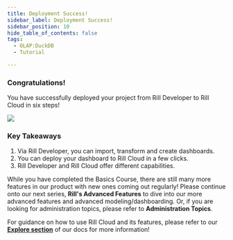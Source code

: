 ```yaml
---
title: Deployment Success!
sidebar_label: Deployment Success!
sidebar_position: 10
hide_table_of_contents: false
tags:
  - OLAP:DuckDB
  - Tutorial

---
```


### Congratulations!

You have successfully deployed your project from Rill Developer to Rill Cloud in six steps!

<img src = '/img/tutorials/rill_basics/rill-cloud-success.png' class='rounded-gif' />
<br />



### Key Takeaways

1. Via Rill Developer, you can import, transform and create dashboards.
2. You can deploy your dashboard to Rill Cloud in a few clicks.
3. Rill Developer and Rill Cloud offer different capabilities.


While you have completed the Basics Course, there are still many more features in our product with new ones coming out regularly! Please continue onto our next series, **Rill's Advanced Features** to dive into our more advanced features and advanced modeling/dashboarding. Or, if you are looking for administration topics, please refer to **Administration Topics**.

For guidance on how to use Rill Cloud and its features, please refer to our [**Explore section**](https://docs.rilldata.com/explore/dashboard-101) of our docs for more information!


